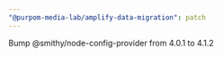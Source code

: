 ```yaml
---
"@purpom-media-lab/amplify-data-migration": patch
---
```


Bump @smithy/node-config-provider from 4.0.1 to 4.1.2
